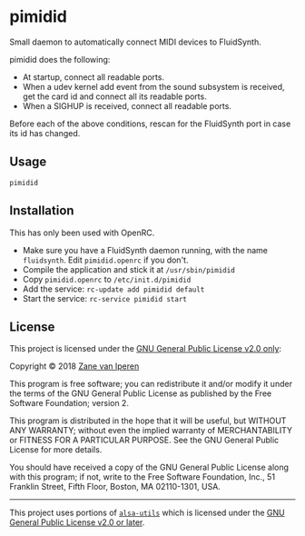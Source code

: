 # pimidid

Small daemon to automatically connect MIDI devices to FluidSynth.

pimidid does the following:
* At startup, connect all readable ports.
* When a udev kernel add event from the sound subsystem is received,
  get the card id and connect all its readable ports.
* When a SIGHUP is received, connect all readable ports.

Before each of the above conditions, rescan for the FluidSynth port in case its id has changed.

## Usage
```
pimidid
```

## Installation
This has only been used with OpenRC.
* Make sure you have a FluidSynth daemon running, with the name `fluidsynth`. Edit `pimidid.openrc` if you don't.
* Compile the application and stick it at `/usr/sbin/pimidid`
* Copy `pimidid.openrc` to `/etc/init.d/pimidid`
* Add the service: `rc-update add pimidid default`
* Start the service: `rc-service pimidid start`

## License

This project is licensed under the [GNU General Public License v2.0 only](https://spdx.org/licenses/GPL-2.0-only.html):

Copyright &copy; 2018 [Zane van Iperen](mailto:zane@zanevaniperen.com)

This program is free software; you can redistribute it and/or modify it under the terms of the GNU General Public License as published by the Free Software Foundation; version 2.

This program is distributed in the hope that it will be useful, but WITHOUT ANY WARRANTY; without even the implied warranty of MERCHANTABILITY or FITNESS FOR A PARTICULAR PURPOSE. See the GNU General Public License for more details.

You should have received a copy of the GNU General Public License along with this program; if not, write to the Free Software Foundation, Inc., 51 Franklin Street, Fifth Floor, Boston, MA 02110-1301, USA. 

* * *

This project uses portions of [`alsa-utils`](http://www.alsa-project.org/) which is licensed under the [GNU General Public License v2.0 or later](https://spdx.org/licenses/GPL-2.0-or-later.html).

